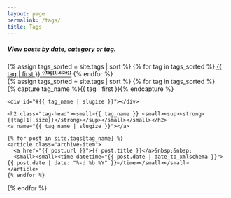 ```yaml
---
layout: page
permalink: /tags/
title: Tags
---
```


<h5>View posts by <a href="/vault/">date</a>, <a href="/categories/">category</a> or <a href="/tags/">tag</a>.</h5>

<div class="tag-list">
  {% assign tags_sorted = site.tags | sort %}
  {% for tag in tags_sorted %}
  <a href="#{{ tag | first | slugize }}">{{ tag | first }} <strong><small><sup>{{tag[1].size}}</sup></small></strong></a>
  {% endfor %}
</div>

<div>
{% assign tags_sorted = site.tags | sort %}
{% for tag in tags_sorted %}
  <div class="archive-group">
    {% capture tag_name %}{{ tag | first }}{% endcapture %}
	
    <div id="#{{ tag_name | slugize }}"></div>

    <h2 class="tag-head"><small>{{ tag_name }} <small><sup><strong>{{tag[1].size}}</strong></sup></small></small></h2>
    <a name="{{ tag_name | slugize }}"></a>

    {% for post in site.tags[tag_name] %}
    <article class="archive-item">
      <a href="{{ post.url }}">{{ post.title }}</a>&nbsp;&nbsp;
      <small><small><time datetime="{{ post.date | date_to_xmlschema }}">{{ post.date | date: "%-d %b %Y" }}</time></small></small>
    </article>
    {% endfor %}
  </div>
{% endfor %}
</div>


